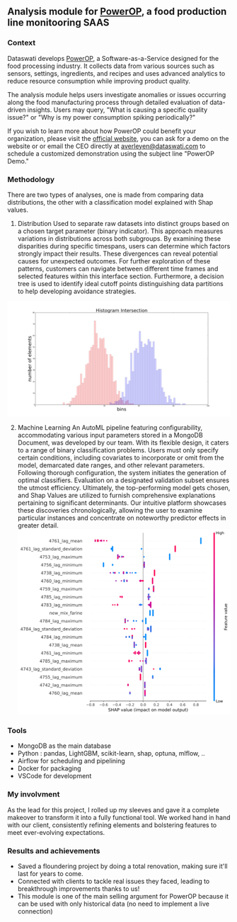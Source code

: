 ## Analysis module for [PowerOP](https://www.dataswati.com/en/powerop), a food production line monitooring SAAS 


### Context 
Dataswati develops [PowerOP](https://www.dataswati.com/en/powerop), a Software-as-a-Service designed for the food processing industry. It collects data from various sources such as sensors, settings, ingredients, and recipes and uses advanced analytics to reduce resource consumption while improving product quality.

The analysis module helps users investigate anomalies or issues occurring along the food manufacturing process through detailed evaluation of data-driven insights. Users may query, "What is causing a specific quality issue?" or "Why is my power consumption spiking periodically?" 

If you wish to learn more about how PowerOP could benefit your organization, please visit the [official website](https://www.dataswati.com/en/powerop), you can ask for a demo on the website or or email the CEO directly at [averleyen@dataswati.com](averleyen@dataswati.com) to schedule a customized demonstration using the subject line "PowerOP Demo."


### Methodology 

There are two types of analyses, one is made from comparing data distributions, the other with a classification model explained with Shap values.

1. Distribution 
    Used to separate raw datasets into distinct groups based on a chosen target parameter (binary indicator). This approach measures variations in distributions across both subgroups. By examining these disparities during specific timespans, users can determine which factors strongly impact their results. These divergences can reveal potential causes for unexpected outcomes. For further exploration of these patterns, customers can navigate between different time frames and selected features within this interface section. Furthermore, a decision tree is used to identify ideal cutoff points distinguishing data partitions to help developing avoidance strategies.

![Histogram intesection](../assets/img/Dataswati/histogram_intersection_1.png)
   

2. Machine Learning
     An AutoML pipeline featuring configurability, accommodating various input parameters stored in a MongoDB Document, was developed by our team. With its flexible design, it caters to a range of binary classification problems. Users must only specify certain conditions, including covariates to incorporate or omit from the model, demarcated date ranges, and other relevant parameters. Following thorough configuration, the system initiates the generation of optimal classifiers. Evaluation on a designated validation subset ensures the utmost efficiency. Ultimately, the top-performing model gets chosen, and Shap Values are utilized to furnish comprehensive explanations pertaining to significant determinants. Our intuitive platform showcases these discoveries chronologically, allowing the user to examine particular instances and concentrate on noteworthy predictor effects in greater detail.
![shap values](../assets/img/Dataswati/AlertShap.svg)

### Tools

- MongoDB as the main database 
- Python : pandas, LightGBM, scikit-learn, shap, optuna, mlflow, ..
- Airflow for scheduling and pipelining 
- Docker for packaging 
- VSCode for development

### My involvment 

As the lead for this project, I rolled up my sleeves and gave it a complete makeover to transform it into a fully functional tool. We worked hand in hand with our client, consistently refining elements and bolstering features to meet ever-evolving expectations. 
### Results and achievements

- Saved a floundering project by doing a total renovation, making sure it'll last for years to come.
- Connected with clients to tackle real issues they faced, leading to breakthrough improvements thanks to us!
- This module is one of the main selling argument for PowerOP because it can be used with only historical data (no need to implement a live connection)



